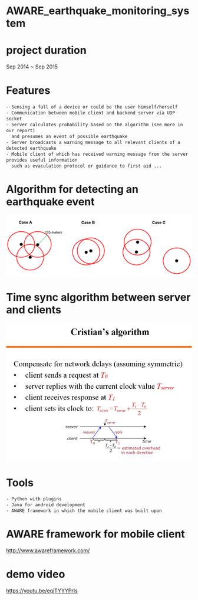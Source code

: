 # AWARE_earthquake_monitoring_system
# project duration
Sep 2014 ~ Sep 2015

# Features
	- Sensing a fall of a device or could be the user himself/herself
	- Communication between mobile client and backend server via UDP socket
	- Server calculates probability based on the algorithm (see more in our report)
	  and presumes an event of possible earthquake
	- Server broadcasts a warning message to all relevant clients of a detected earthquake
	- Mobile client of which has received warning message from the server provides useful information 
	  such as evaculation protocol or guidance to first aid ...
	  
# Algorithm for detecting an earthquake event 

![alt tag](https://github.com/gowhd20/AWARE_earthquake_monitoring_system/blob/master/snippets/algorithm1.PNG)

# Time sync algorithm between server and clients

![alt tag](https://github.com/gowhd20/AWARE_earthquake_monitoring_system/blob/master/snippets/Cristian's_algorithm.JPG)

# Tools
	- Python with plugins
	- Java for android development
	- AWARE framework in which the mobile client was built upon
	
# AWARE framework for mobile client
http://www.awareframework.com/

# demo video
https://youtu.be/eqjTYYYPrIs
